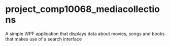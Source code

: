 # project_comp10068_mediacollections
A simple WPF application that displays data about movies, songs and books that makes use of a search interface
